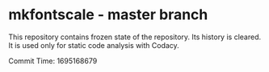 # mkfontscale - master branch

This repository contains frozen state of the repository.
Its history is cleared. It is used only for static code
analysis with Codacy.

Commit Time: 1695168679